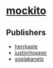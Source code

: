 # [mockito](https://pypi.org/project/mockito)



## Publishers
- [herrkaste](https://pypi.org/user/herrkaste)
- [justinrhopper](https://pypi.org/user/justinrhopper)
- [soplakanets](https://pypi.org/user/soplakanets)

